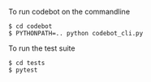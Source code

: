To run codebot on the commandline

    $ cd codebot
    $ PYTHONPATH=.. python codebot_cli.py 

To run the test suite

    $ cd tests
    $ pytest 
    